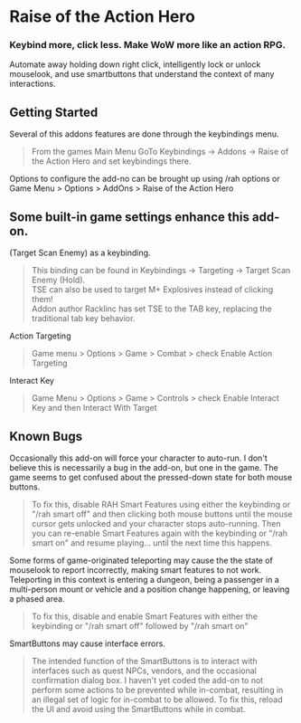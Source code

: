 # Raise of the Action Hero
### Keybind more, click less. Make WoW more like an action RPG.
Automate away holding down right click, intelligently lock or unlock mouselook, and use smartbuttons that understand the context of many interactions.
## Getting Started
Several of this addons features are done through the keybindings menu.

>From the games Main Menu GoTo Keybindings -> Addons -> Raise of the Action Hero and set keybindings there.

Options to configure the add-no can be brought up using /rah options or Game Menu > Options > AddOns > Raise of the Action Hero

## Some built-in game settings enhance this add-on.

(Target Scan Enemy) as a keybinding.
>This binding can be found in Keybindings -> Targeting -> Target Scan Enemy (Hold).<br>
TSE can also be used to target M+ Explosives instead of clicking them! <br>
Addon author Racklinc has set TSE to the TAB key, replacing the traditional tab key behavior.

Action Targeting
>Game menu > Options > Game > Combat > check Enable Action Targeting

Interact Key
>Game Menu > Options > Game > Controls > check Enable Interact Key and then Interact With Target

## Known Bugs
Occasionally this add-on will force your character to auto-run. I don't believe this is necessarily a bug in the add-on, but one in the game. The game seems to get confused about the pressed-down state for both mouse buttons.
>To fix this, disable RAH Smart Features using either the keybinding or "/rah smart off" and then clicking both mouse buttons until the mouse cursor gets unlocked and your character stops auto-running. Then you can re-enable Smart Features again with the keybinding or "/rah smart on" and resume playing... until the next time this happens.

Some forms of game-originated teleporting may cause the the state of mouselook to report incorrectly, making smart features to not work. Teleporting in this context is entering a dungeon, being a passenger in a multi-person mount or vehicle and a position change happening, or leaving a phased area.
>To fix this, disable and enable Smart Features with either the keybinding or "/rah smart off" followed by "/rah smart on"

SmartButtons may cause interface errors.
>The intended function of the SmartButtons is to interact with interfaces such as quest NPCs, vendors, and the occasional confirmation dialog box. I haven't yet coded the add-on to not perform some actions to be prevented while in-combat, resulting in an illegal set of logic for in-combat to be allowed. To fix this, reload the UI and avoid using the SmartButtons while in combat.
